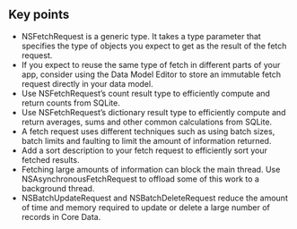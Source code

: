 ## Key points
- NSFetchRequest is a generic type. It takes a type parameter that specifies the type of objects you expect to get as the result of the fetch request.
- If you expect to reuse the same type of fetch in different parts of your app, consider using the Data Model Editor to store an immutable fetch request directly in your data model.
- Use NSFetchRequest’s count result type to efficiently compute and return counts from SQLite.
- Use NSFetchRequest’s dictionary result type to efficiently compute and return averages, sums and other common calculations from SQLite.
- A fetch request uses different techniques such as using batch sizes, batch limits and faulting to limit the amount of information returned.
- Add a sort description to your fetch request to efficiently sort your fetched results.
- Fetching large amounts of information can block the main thread. Use NSAsynchronousFetchRequest to offload some of this work to a background thread.
- NSBatchUpdateRequest and NSBatchDeleteRequest reduce the amount of time and memory required to update or delete a large number of records in Core Data.
